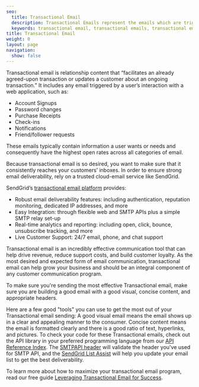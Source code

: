 ```yaml
---
seo:
  title: Transactional Email
  description: Transactional Emails represent the emails which are triggered by a user interacting with a web application.
  keywords: transactional email, transactional emails, transactional email service
title: Transactional Email
weight: 0
layout: page
navigation:
  show: false
---
```


Transactional email is relationship content that “facilitates an already agreed-upon transaction or updates a customer about an ongoing transaction.” It includes any email triggered by a user’s interaction with a web application, such as:

* Account Signups
* Password changes
* Purchase Receipts
* Check-ins
* Notifications
* Friend/follower requests

These emails typically contain information a user wants or needs and consequently have the highest open rates across all categories of email.

Because transactional email is so desired, you want to make sure that it consistently reaches your customers’ inboxes. In order to ensure strong email deliverability, rely on a trusted cloud-email service like SendGrid.

SendGrid’s [transactional email platform]({{site.site_url}}/transactional-email) provides:

* Robust email deliverability features: including authentication, reputation monitoring, dedicated IP addresses, and more
* Easy Integration: through flexible web and SMTP APIs plus a simple SMTP relay set-up
* Real-time analytics and reporting: including open, click, bounce, unsubscribe tracking, and more
* Live Customer Support: 24/7 email, phone, and chat support

Transactional email is an incredibly effective communication tool that can help drive revenue, reduce support costs, and build customer loyalty. As the most desired and expected form of email communication, transactional email can help grow your business and should be an integral component of any customer communication program.

To make sure you're sending the most effective Transactional email, make sure you are building a good email with a good visual, concise content, and appropriate headers.

Here are a few good "tools" you can use to get the most out of your Transactional email sending:
A good visual email means the email shows up in a clear and appealing manner to the consumer.  Concise content means the email is formatted clearly and there is a good ratio of text, hyperlinks, and pictures.  To check your code for these Transactional emails, check out the API library in your preferred programming language from our [API Reference Index]({{root_url}}/API_Reference/index.html). The [SMTPAPI header]({{root_url}}/Utilities/smtpapi_validator.html) will validate the header you've used for SMTP API, and the [SendGrid List Assist]({{site.blog_url}}/introducing-sendgrid-list-assist/) will help you update your email list to get the best deliverability.

To learn more about how to maximize your transactional email program, read our free guide [Leveraging Transactional Email for Success]({{site.site_url}}/resources/what-is-transactional-email?mc=Direct&mcd=email_library).
